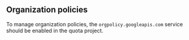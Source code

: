 ## Organization policies

To manage organization policies, the `orgpolicy.googleapis.com` service should be enabled in the quota project.

